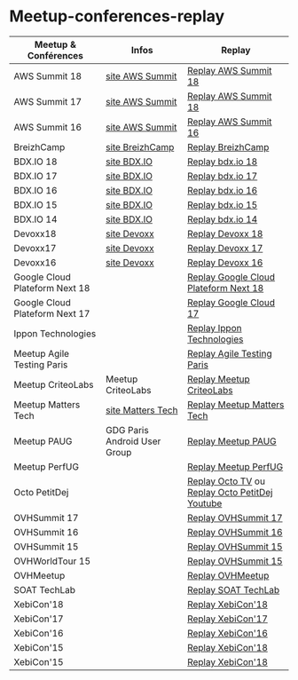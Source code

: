 # Meetup-conferences-replay

| Meetup & Conférences   |      Infos      |  Replay |
|----------|-------------|------|
| AWS Summit 18 |  [site AWS Summit](https://aws.amazon.com/fr/summits/paris/)  | [Replay AWS Summit 18](https://www.youtube.com/playlist?list=PLL_L4MF1Z7JW42kxNAeE5-iTw23i_7jYX) |
| AWS Summit 17 |  [site AWS Summit](https://aws.amazon.com/fr/summits/paris/)  | [Replay AWS Summit 18](https://www.youtube.com/playlist?list=PLL_L4MF1Z7JWq6_yg-a5afiAiitF54QsI) |
| AWS Summit 16 |  [site AWS Summit](https://aws.amazon.com/fr/summits/paris/)  | [Replay AWS Summit 16](https://www.youtube.com/playlist?list=PLL_L4MF1Z7JUYXs09gkZRcrNGwIXd1YVk) |
| BreizhCamp |  [site BreizhCamp](https://www.breizhcamp.org/)  | [Replay BreizhCamp](https://www.youtube.com/user/BreizhCamp/videos) |
| BDX.IO 18 |  [site BDX.IO](https://www.bdx.io/)  | [Replay bdx.io 18](https://www.youtube.com/playlist?list=PLUJzERpatfsWJ6qlXnlCPC5g0nFQN7Z5N) |
| BDX.IO 17 |  [site BDX.IO](https://www.bdx.io/)  | [Replay bdx.io 17](https://www.youtube.com/playlist?list=PLUJzERpatfsW5PbUcMAIOIqfCoqS7K1F1) |
| BDX.IO 16 |  [site BDX.IO](https://www.bdx.io/)  | [Replay bdx.io 16](https://www.youtube.com/playlist?list=PLUJzERpatfsXGv1q1kolSgriwVZXRqKVw) |
| BDX.IO 15 |  [site BDX.IO](https://www.bdx.io/)  | [Replay bdx.io 15](https://www.youtube.com/playlist?list=PLUJzERpatfsWgS7pr3C3qiaVe7MiEluoS) |
| BDX.IO 14 |  [site BDX.IO](https://www.bdx.io/)  | [Replay bdx.io 14](https://www.youtube.com/playlist?list=PLUJzERpatfsXnMqQFle7sn6f_qFPRueJD) |
| Devoxx18 |  [site Devoxx](https://www.devoxx.fr/)  | [Replay Devoxx 18](https://www.youtube.com/playlist?list=PLTbQvx84FrARa9pUtZYK7t_UfyGMCPOBn) |
| Devoxx17 |  [site Devoxx](https://www.devoxx.fr/)  | [Replay Devoxx 17](https://www.youtube.com/playlist?list=PLTbQvx84FrASpPvTGt_0BzttHUvMEvXyP) |
| Devoxx16 |  [site Devoxx](https://www.devoxx.fr/)  | [Replay Devoxx 16](https://www.youtube.com/playlist?list=PLTbQvx84FrAS5clN9i8_LFUQxcMY7qXAO) |
| Google Cloud Plateform Next 18 |       |  [Replay Google Cloud Plateform Next 18](https://www.youtube.com/user/googlecloudplatform/search?query=next+18) |
| Google Cloud Plateform Next 17 |       |  [Replay Google Cloud 17](https://www.youtube.com/playlist?list=PLIivdWyY5sqI8RuUibiH8sMb1ExIw0lAR) |
| Ippon Technologies |       |  [Replay Ippon Technologies](https://www.youtube.com/user/ippontechtv/videos) |
| Meetup Agile Testing Paris |  |  [Replay Agile Testing Paris](https://www.youtube.com/channel/UCa_y1_TLJ9ZySWw7SeVUVoQ/videos) |
| Meetup CriteoLabs | Meetup CriteoLabs |  [Replay Meetup CriteoLabs](https://www.youtube.com/channel/UCkSLkvWY7_QHSIvR4LyPIXw/videos) |
| Meetup Matters Tech | [site Matters Tech](https://matters.tech/fr/) |  [Replay Meetup Matters Tech](https://www.youtube.com/channel/UCkSLkvWY7_QHSIvR4LyPIXw/videos) |
| Meetup PAUG | GDG Paris Android User Group |  [Replay Meetup PAUG](https://www.youtube.com/user/ParisAndroidUG/videos) |
| Meetup PerfUG |       |  [Replay Meetup PerfUG](https://tv.octo.com/channels/#perfug) |
| Octo PetitDej |       |  [Replay Octo TV](https://tv.octo.com/channels/#petits-dejeuners) ou [Replay Octo PetitDej Youtube](https://www.youtube.com/playlist?list=PLBD8R108T9T5Z-65ZaMF12l3vlIrJV4QL) |
| OVHSummit 17 |       |  [Replay OVHSummit 17](https://www.youtube.com/playlist?list=PL0DynEzr_sE4qfe1J8Z-FbD34hqF87X4q) |
| OVHSummit 16 |       |  [Replay OVHSummit 16](https://www.youtube.com/playlist?list=PL0DynEzr_sE5Fdswiaj9Bht_Xyd-oanSc) |
| OVHSummit 15 |       |  [Replay OVHSummit 15](https://www.youtube.com/playlist?list=PL0DynEzr_sE7hO-dI1VPSqgcabttXUXc6) |
| OVHWorldTour 15 |       |  [Replay OVHSummit 15](https://www.youtube.com/playlist?list=PL0DynEzr_sE4h5sHxsdgdPsQFYiNT20XB) |
| OVHMeetup |       |  [Replay OVHMeetup](https://www.youtube.com/playlist?list=PL0DynEzr_sE7DkYLr-hBxLMj68EZC_uPv) |
| SOAT TechLab |       |  [Replay SOAT TechLab](https://www.youtube.com/playlist?list=PLmBpKvH44qVKoDUABuSkKfDAGUb0qaLy8) |
| XebiCon'18 |       |  [Replay XebiCon'18](https://www.youtube.com/playlist?list=PL-Wbj9VN8zDSIqte8_DzhXesC8GwfksX2) |
| XebiCon'17 |       |  [Replay XebiCon'17](https://www.youtube.com/playlist?list=PL-Wbj9VN8zDQIklcuAEoBlsTiFwBlO9zD) |
| XebiCon'16 |       |  [Replay XebiCon'16](https://www.youtube.com/playlist?list=PL-Wbj9VN8zDSdEBpm-QNTxaSwEytxzwv_) |
| XebiCon'15 |       |  [Replay XebiCon'18](https://www.youtube.com/playlist?list=PL0DynEzr_sE7DkYLr-hBxLMj68EZC_uPv) |
| XebiCon'15 |       |  [Replay XebiCon'18](https://www.youtube.com/playlist?list=PL-Wbj9VN8zDTRHZ0_Y5FX0xYrn1sv9oBF) |


